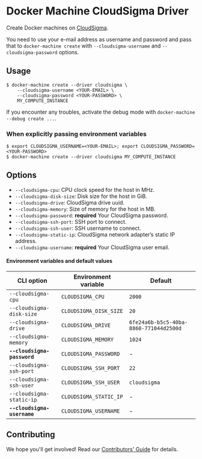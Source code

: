 # Docker Machine CloudSigma Driver

Create Docker machines on [CloudSigma](https://www.cloudsigma.com/).

You need to use your e-mail address as username and password and pass that to
`docker-machine create` with `--cloudsigma-username` and `--cloudsigma-password` options.


## Usage

    $ docker-machine create --driver cloudsigma \
        --cloudsigma-username <YOUR-EMAIL> \
        --cloudsigma-password <YOUR-PASSWORD> \
        MY_COMPUTE_INSTANCE

If you encounter any troubles, activate the debug mode with `docker-machine --debug create ...`.

### When explicitly passing environment variables

    $ export CLOUDSIGMA_USERNAME=<YOUR-EMAIL>; export CLOUDSIGMA_PASSWORD=<YOUR-PASSWORD>
    $ docker-machine create --driver cloudsigma MY_COMPUTE_INSTANCE


## Options

- `--cloudsigma-cpu`: CPU clock speed for the host in MHz.
- `--cloudsigma-disk-size`: Disk size for the host in GiB.
- `--cloudsigma-drive`: CloudSigma drive uuid.
- `--cloudsigma-memory`: Size of memory for the host in MB.
- `--cloudsigma-password`: **required** Your CloudSigma password.
- `--cloudsigma-ssh-port`: SSH port to connect.
- `--cloudsigma-ssh-user`: SSH username to connect.
- `--cloudsigma-static-ip`: CloudSigma network adapter’s static IP address.
- `--cloudsigma-username`: **required** Your CloudSigma user email.

#### Environment variables and default values

| CLI option                  | Environment variable   | Default                                |
| --------------------------- | ---------------------- | -------------------------------------- |
| `--cloudsigma-cpu`          | `CLOUDSIGMA_CPU`       | `2000`                                 |
| `--cloudsigma-disk-size`    | `CLOUDSIGMA_DISK_SIZE` | `20`                                   |
| `--cloudsigma-drive`        | `CLOUDSIGMA_DRIVE`     | `6fe24a6b-b5c5-40ba-8860-771044d2500d` |
| `--cloudsigma-memory`       | `CLOUDSIGMA_MEMORY`    | `1024`                                 |
| **`--cloudsigma-password`** | `CLOUDSIGMA_PASSWORD`  | -                                      |
| `--cloudsigma-ssh-port`     | `CLOUDSIGMA_SSH_PORT`  | `22`                                   |
| `--cloudsigma-ssh-user`     | `CLOUDSIGMA_SSH_USER`  | `cloudsigma`                           |
| `--cloudsigma-static-ip`    | `CLOUDSIGMA_STATIC_IP` | -                                      |
| **`--cloudsigma-username`** | `CLOUDSIGMA_USERNAME`  | -                                      |


## Contributing

We hope you'll get involved! Read our [Contributors' Guide](.github/CONTRIBUTING.md) for details.

